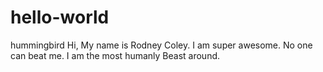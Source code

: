 # hello-world
hummingbird
Hi, My name is Rodney Coley. I am super awesome. No one can beat me.
I am the most humanly Beast around. 
